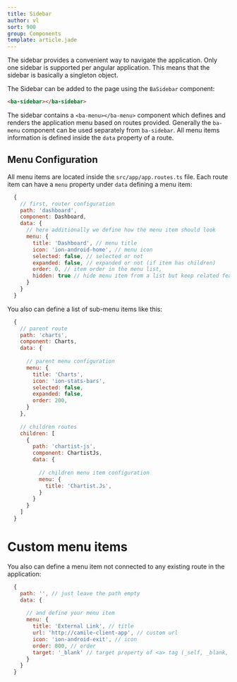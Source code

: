 ```yaml
---
title: Sidebar
author: vl
sort: 900
group: Components
template: article.jade
---
```


The sidebar provides a convenient way to navigate the application. 
Only one sidebar is supported per angular application. 
This means that the sidebar is basically a singleton object.
 
The Sidebar can be added to the page using the `BaSidebar` component:
```html
<ba-sidebar></ba-sidebar>
```

The sidebar contains a `<ba-menu></ba-menu>` component which defines and renders the application menu based on routes provided. Generally the `ba-menu` component can be used separately from `ba-sidebar`.
All menu items information is defined inside the `data` property of a route.

## Menu Configuration

All menu items are located inside the `src/app/app.routes.ts` file. Each route item can have a `menu` property under `data` defining a menu item:

```javascript
  {
    // first, router configuration
    path: 'dashboard',
    component: Dashboard,
    data: {
      // here additionally we define how the menu item should look
      menu: {
        title: 'Dashboard', // menu title
        icon: 'ion-android-home', // menu icon
        selected: false, // selected or not
        expanded: false, // expanded or not (if item has children)
        order: 0, // item order in the menu list,
        hidden: true // hide menu item from a list but keep related features (breadcrumbs, page title)
      }
    }
  }
```

You also can define a list of sub-menu items like this:
```javascript
  {
    // parent route
    path: 'charts',
    component: Charts,
    data: {
    
      // parent menu configuration
      menu: {
        title: 'Charts',
        icon: 'ion-stats-bars',
        selected: false,
        expanded: false,
        order: 200,
      }
    },
    
    // children routes
    children: [
      {
        path: 'chartist-js',
        component: ChartistJs,
        data: {
        
          // children menu item configuration
          menu: {
            title: 'Chartist.Js',
          }
        }
      }
    ]
  }
```
# Custom menu items

You also can define a menu item not connected to any existing route in the application:

```javascript
  {
    path: '', // just leave the path empty
    data: {
    
      // and define your menu item
      menu: {
        title: 'External Link', // title
        url: 'http://camile-client-app', // custom url
        icon: 'ion-android-exit', // icon
        order: 800, // order
        target: '_blank' // target property of <a> tag (_self, _blank, etc)
      }
    }
  }
```
